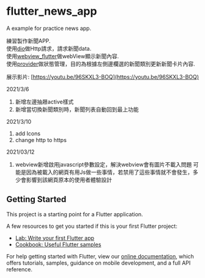 # flutter_news_app

A example for practice news app.

練習製作新聞APP.    
使用[dio](https://pub.dev/packages/dio)做Http請求，請求新聞data.  
使用[webview_flutter](https://pub.dev/packages/webview_flutter)做webView顯示新聞內容.   
使用[provider](https://pub.dev/packages/provider)做狀態管理，目的為根據左側邊欄選的新聞類別更新新聞卡片內容.

展示影片: [https://youtu.be/96SKXL3-BOQ](https://youtu.be/96SKXL3-BOQ)

2021/3/6    
 1. 新增左邊抽屜active樣式
 2. 新增當切換新聞類別時，新聞列表自動回到最上功能
 
2021/3/10   
 1. add Icons
 2. change http to https
 
2021/03/12  
 1. webview新增啟用javascript參數設定，解決webview會有圖片不載入問題
    可能是因為被載入的網頁有用Js做一些事情，若禁用了這些事情就不會發生，多少會影響到該網頁原本的使用者體驗設計

## Getting Started

This project is a starting point for a Flutter application.

A few resources to get you started if this is your first Flutter project:

- [Lab: Write your first Flutter app](https://flutter.dev/docs/get-started/codelab)
- [Cookbook: Useful Flutter samples](https://flutter.dev/docs/cookbook)

For help getting started with Flutter, view our
[online documentation](https://flutter.dev/docs), which offers tutorials,
samples, guidance on mobile development, and a full API reference.
